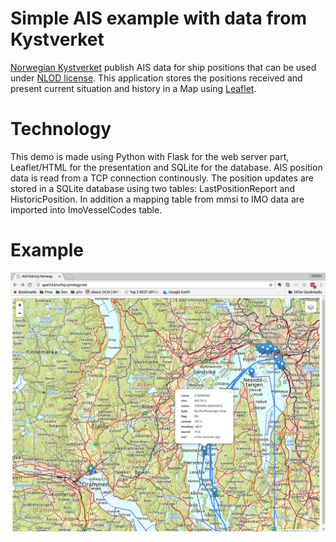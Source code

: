 # Simple AIS example with data from Kystverket
[Norwegian Kystverket](http://kystverket.no) publish AIS data for ship positions that can be used under [NLOD license](https://data.norge.no/nlod/no/1.0). This application stores the positions received and present current situation and history in a Map using [Leaflet](http://http://leafletjs.com).

# Technology
This demo is made using Python with Flask for the web server part, Leaflet/HTML for the presentation and SQLite for the database. AIS position data is read from a TCP connection continously. The position updates are stored in a SQLite database using two tables: LastPositionReport and HistoricPosition. In addition a mapping table from mmsi to IMO data are imported into ImoVesselCodes table.

# Example
![Map](doc/AIS_history.png)